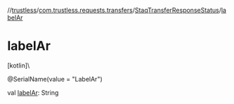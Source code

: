 //[trustless](../../../index.md)/[com.trustless.requests.transfers](../index.md)/[StaqTransferResponseStatus](index.md)/[labelAr](label-ar.md)

# labelAr

[kotlin]\

@SerialName(value = &quot;LabelAr&quot;)

val [labelAr](label-ar.md): String
